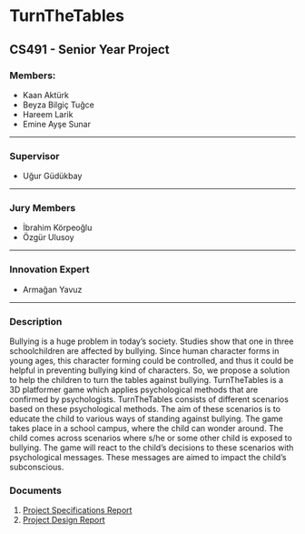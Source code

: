 # TurnTheTables

## CS491 - Senior Year Project

### Members:
<ul>
<li>Kaan Aktürk</li>
<li>Beyza Bilgiç Tuğce</li>
<li>Hareem Larik</li>
<li>Emine Ayşe Sunar</li>
</ul>
<hr /> 

### Supervisor
<ul>
<li>Uğur Güdükbay</li>
</ul>
<hr /> 

### Jury Members
<ul>
<li>İbrahim Körpeoğlu</li>
<li>Özgür Ulusoy</li>
</ul>
<hr /> 

### Innovation Expert
<ul>
<li>Armağan Yavuz</li>
</ul>
<hr /> 

### Description

<p>Bullying is a huge problem in today’s society. Studies show that one in three schoolchildren are affected by bullying. Since human character forms in young ages, this character forming could be controlled, and thus it could be helpful in preventing bullying kind of characters. So, we propose a solution to help the children to turn the tables against bullying. TurnTheTables is a 3D platformer game which applies psychological methods that are confirmed by psychologists. TurnTheTables consists of different scenarios based on these psychological methods. 
The aim of these scenarios is to educate the child to various ways of standing against bullying. The game takes place in a school campus, where the child can wonder around. The child comes across scenarios where s/he or some other child is exposed to bullying. The game will react to the child’s decisions to these scenarios with psychological messages. These messages are aimed to impact the child’s subconscious.</p>


### Documents
<ol>
<li> <a href="https://github.com/hlarik/TurnTheTables/blob/master/Reports/Project%20Specifications%20Report.pdf"> Project Specifications Report </a> </li>
<li> <a href="https://github.com/hlarik/TurnTheTables/blob/master/Reports/Analysis%20Report.pdf"> Project Design Report </a> </li>
</ol>

